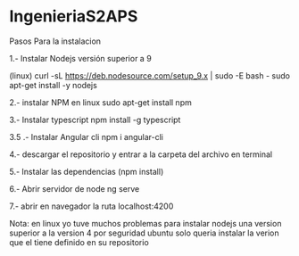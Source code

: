 # IngenieriaS2APS


Pasos Para la instalacion 

1.- Instalar Nodejs versión superior a 9 

(linux)
curl -sL https://deb.nodesource.com/setup_9.x | sudo -E bash -
sudo apt-get install -y nodejs

2.- instalar NPM en linux
sudo apt-get install npm

3.- Instalar typescript 
npm install -g typescript

3.5 .- Instalar Angular cli
npm i angular-cli

4.- descargar el repositorio y entrar a la carpeta del archivo en terminal

5.- Instalar las dependencias (npm install)

6.- Abrir servidor de node ng serve

7.- abrir en navegador la ruta localhost:4200


Nota: en linux yo tuve muchos problemas para instalar nodejs una version superior a la version 4 por seguridad ubuntu solo queria instalar la verion que el tiene definido en su repositorio 
